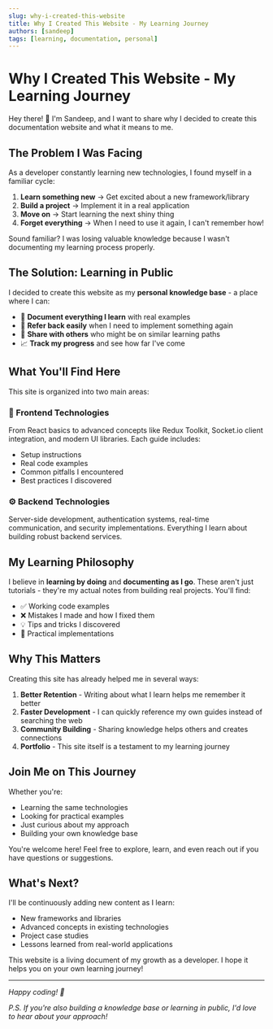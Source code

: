 ```yaml
---
slug: why-i-created-this-website
title: Why I Created This Website - My Learning Journey
authors: [sandeep]
tags: [learning, documentation, personal]
---
```


# Why I Created This Website - My Learning Journey

Hey there! 👋 I'm Sandeep, and I want to share why I decided to create this documentation website and what it means to me.

## The Problem I Was Facing

As a developer constantly learning new technologies, I found myself in a familiar cycle:

1. **Learn something new** → Get excited about a new framework/library
2. **Build a project** → Implement it in a real application
3. **Move on** → Start learning the next shiny thing
4. **Forget everything** → When I need to use it again, I can't remember how!

Sound familiar? I was losing valuable knowledge because I wasn't documenting my learning process properly.

## The Solution: Learning in Public

I decided to create this website as my **personal knowledge base** - a place where I can:

- 📝 **Document everything I learn** with real examples
- 🔄 **Refer back easily** when I need to implement something again
- 🚀 **Share with others** who might be on similar learning paths
- 📈 **Track my progress** and see how far I've come

## What You'll Find Here

This site is organized into two main areas:

### 🎯 Frontend Technologies
From React basics to advanced concepts like Redux Toolkit, Socket.io client integration, and modern UI libraries. Each guide includes:
- Setup instructions
- Real code examples
- Common pitfalls I encountered
- Best practices I discovered

### ⚙️ Backend Technologies
Server-side development, authentication systems, real-time communication, and security implementations. Everything I learn about building robust backend services.

## My Learning Philosophy

I believe in **learning by doing** and **documenting as I go**. These aren't just tutorials - they're my actual notes from building real projects. You'll find:

- ✅ Working code examples
- ❌ Mistakes I made and how I fixed them
- 💡 Tips and tricks I discovered
- 🔧 Practical implementations

## Why This Matters

Creating this site has already helped me in several ways:

1. **Better Retention** - Writing about what I learn helps me remember it better
2. **Faster Development** - I can quickly reference my own guides instead of searching the web
3. **Community Building** - Sharing knowledge helps others and creates connections
4. **Portfolio** - This site itself is a testament to my learning journey

## Join Me on This Journey

Whether you're:
- Learning the same technologies
- Looking for practical examples
- Just curious about my approach
- Building your own knowledge base

You're welcome here! Feel free to explore, learn, and even reach out if you have questions or suggestions.

## What's Next?

I'll be continuously adding new content as I learn:
- New frameworks and libraries
- Advanced concepts in existing technologies
- Project case studies
- Lessons learned from real-world applications

This website is a living document of my growth as a developer. I hope it helps you on your own learning journey!

---

*Happy coding! 🚀*

*P.S. If you're also building a knowledge base or learning in public, I'd love to hear about your approach!* 